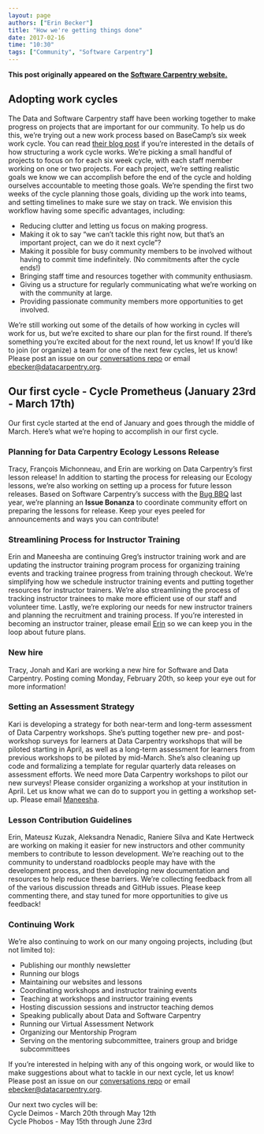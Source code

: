 ```yaml
---
layout: page
authors: ["Erin Becker"]
title: "How we're getting things done"
date: 2017-02-16
time: "10:30"
tags: ["Community", "Software Carpentry"]
---
```


<p><b>This post originally appeared on the <a href="https://software-carpentry.org/">Software Carpentry website.</a></b></p>

## Adopting work cycles  
The Data and Software Carpentry staff have been working together to make progress on projects that are important for our community. To 
help us do this, we’re trying out a new work process based on BaseCamp’s six week work cycle. You can read 
[their blog post](https://m.signalvnoise.com/how-we-set-up-our-work-cbce3d3d9cae#.ac5rsgkhu) if you’re interested in the details of how 
structuring a work cycle works. We’re picking a small handful of projects to focus on for each six week cycle, with each staff member 
working on one or two projects. For each project, we’re setting realistic goals we know we can accomplish before the end of the cycle 
and holding ourselves accountable to meeting those goals. We’re spending the first two weeks of the cycle planning those goals, dividing 
up the work into teams, and setting timelines to make sure we stay on track. We envision this workflow having some specific advantages, 
including:  
- Reducing clutter and letting us focus on making progress.  
- Making it ok to say “we can’t tackle this right now, but that’s an important project, can we do it next cycle”?  
- Making it possible for busy community members to be involved without having to commit time indefinitely. (No commitments after the cycle ends!)  
- Bringing staff time and resources together with community enthusiasm.   
- Giving us a structure for regularly communicating what we’re working on with the community at large.  
- Providing passionate community members more opportunities to get involved.  

We’re still working out some of the details of how working in cycles will work for us, but we’re excited to share our plan for the 
first round. If there’s something you’re excited about for the next round, let us know! If you’d like to join (or organize) a team for 
one of the next few cycles, let us know! Please post an issue on our 
[conversations repo](https://github.com/carpentries/conversations/issues) or 
email [ebecker@datacarpentry.org](mailto:ebecker@datacarpentry.org).  

## Our first cycle - Cycle Prometheus (January 23rd - March 17th)    
Our first cycle started at the end of January and goes through the middle of March. Here’s what we’re hoping to accomplish in our 
first cycle.   

### Planning for Data Carpentry Ecology Lessons Release  
Tracy, François Michonneau, and Erin are working on Data Carpentry’s first lesson release! In addition to starting the process for 
releasing our Ecology lessons, we’re also working on setting up a process for future lesson releases. Based on Software Carpentry’s 
success with the [Bug BBQ](https://software-carpentry.org/blog/2016/05/bug-bbq-blog-post.html) last year, we’re planning an 
**Issue Bonanza** to coordinate community effort on preparing the lessons for release. Keep your eyes peeled for announcements and 
ways you can contribute!  

### Streamlining Process for Instructor Training    
Erin and Maneesha are continuing Greg’s instructor training work and are updating the instructor training program process for 
organizing training events and tracking trainee progress from training through checkout. We’re simplifying how we schedule instructor 
training events and putting together resources for instructor trainers. We’re also streamlining the process of tracking instructor 
trainees to make more efficient use of our staff and volunteer time. Lastly, we’re exploring our needs for new instructor trainers and 
planning the recruitment and training process. If you’re interested in becoming an instructor trainer, please email 
[Erin](mailto:ebecker@datacarpentry.org) so we can keep you in the loop about future plans.  

### New hire  
Tracy, Jonah and Kari are working a new hire for Software and Data Carpentry. Posting coming Monday, February 20th, so keep your eye out
for more information! 

### Setting an Assessment Strategy  
Kari is developing a strategy for both near-term and long-term assessment of Data Carpentry workshops. She’s putting together new pre-
and post-workshop surveys for learners at Data Carpentry workshops that will be piloted starting in April, as well as a long-term 
assessment for learners from previous workshops to be piloted by mid-March. She’s also cleaning up code and formalizing a template for 
regular quarterly data releases on assessment efforts. We need more Data Carpentry workshops to pilot our new surveys! Please consider 
organizing a workshop at your institution in April. Let us know what we can do to support you in getting a workshop set-up. 
Please email [Maneesha](mailto:admin@datacarpentry.org).  

### Lesson Contribution Guidelines  
Erin, Mateusz Kuzak, Aleksandra Nenadic, Raniere Silva and Kate Hertweck are working on making it easier for new instructors and other 
community members to contribute to lesson development. We’re reaching out to the community to understand roadblocks people may have 
with the development process, and then developing new documentation and resources to help reduce these barriers. We’re collecting 
feedback from all of the various discussion threads and GitHub issues. Please keep commenting there, and stay tuned for more 
opportunities to give us feedback!  

### Continuing Work    
We’re also continuing to work on our many ongoing projects, including (but not limited to):
- Publishing our monthly newsletter  
- Running our blogs  
- Maintaining our websites and lessons  
- Coordinating workshops and instructor training events  
- Teaching at workshops and instructor training events  
- Hosting discussion sessions and instructor teaching demos  
- Speaking publically about Data and Software Carpentry  
- Running our Virtual Assessment Network  
- Organizing our Mentorship Program  
- Serving on the mentoring subcommittee, trainers group and bridge subcommittees  

If you’re interested in helping with any of this ongoing work, or would like to make suggestions about what to tackle in our next cycle,
let us know! Please post an issue on our [conversations repo](https://github.com/carpentries/conversations/issues) or 
email [ebecker@datacarpentry.org](mailto:ebecker@datacarpentry.org).  

Our next two cycles will be:  
Cycle Deimos - March 20th through May 12th    
Cycle Phobos - May 15th through June 23rd  
